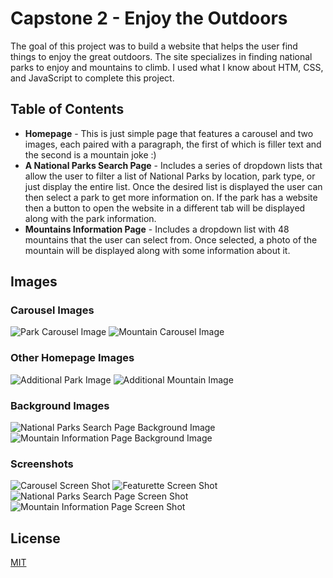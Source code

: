 # Capstone 2 - Enjoy the Outdoors

The goal of this project was to build a website that helps the user find things to enjoy the great outdoors. The site specializes in finding national parks to enjoy and mountains to climb. I used what I know about HTM, CSS, and JavaScript to complete this project.

## Table of Contents
- **Homepage** - This is just simple page that features a carousel and two images, each paired with a paragraph, the first of which is filler text and the second is a mountain joke :)
- **A National Parks Search Page** - Includes a series of dropdown lists that allow the user to filter a list of National Parks by location, park type, or just display the entire list. Once the desired list is displayed the user can then select a park to get more information on. If the park has a website then a button to open the website in a different tab will be displayed along with the park information.
- **Mountains Information Page** - Includes a dropdown list with 48 mountains that the user can select from. Once selected, a photo of the mountain will be displayed along with some information about it.

## Images
### Carousel Images
![Park Carousel Image](images/National-Park-Carousel-Image-1024x512.jpeg)
![Mountain Carousel Image](images/Mountain-Carousel-Image-1024x512.jpeg)

### Other Homepage Images
![Additional Park Image](images/National-Park-Featurette-500x500.jpeg)
![Additional Mountain Image](images/Mountain-Featurette-500x500.jpeg)

### Background Images
![National Parks Search Page Background Image](images/Mountains-But-Will-Use-For-Park-Page.jpeg)
![Mountain Information Page Background Image](images/Mountain-Background-Image.jpeg)

### Screenshots
![Carousel Screen Shot](images/Screenshot-Of-Carousel-On-Homepage.png)
![Featurette Screen Shot](images/Screenshot-Of-Featurette-On-Homepage.png)
![National Parks Search Page Screen Shot](images/Screenshot-Of-Parks-Page.png)
![Mountain Information Page Screen Shot](images/Screenshot-Of-Mountain-Page.png)

## License

[MIT](https://choosealicense.com/licenses/mit/)